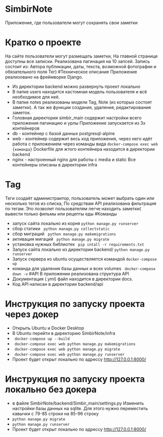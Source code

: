 # SimbirNote
Приложение, где пользователи могут сохранять свои заметки
# Кратко о проекте
На сайте пользователи могут размещать заметки, 
На главной странице доступны все записки.
Реализована пагинация на 10 запсей. 
Запись состоит из: Автора публикации, даты, текста, возможной фотографии
и обязательного поля Тег)
#Техническое описание
Приложение реализовано на фреймворке Django.
+ Из директории backend можно развернуть проект локально
+ В папке users находится кастомная модель пользователя и всё необходимое для неё.
+ В папке notes реализованы модели Tag, Note (из которых состоят заметки). 
А так же функции создания, удаления, редактирования заметок.
+ Головная директория simbir_main содержит настройки всего приложения пагинацию и урлы
Приложение запускается из 3х контейнеров
+ db - контейнер с базой данных postgresql-alpine
+ web - контейнер содержит весь код приложения, через него идёт работа с приложением
через команды вида ``` docker-compose exec web {команда} ```
Dockerfile для жтого контейнера назодится в директории backend
+ nginx - настроенный nginx для работы с media и static
Все контейнеры описаны в директории infra
# Tag
Теги создаёт администраитор, 
пользователь может выбрать один или несколько тегов из списка, 
По средствам API реализована фильтрация по тегам. 
Это позволит пользователям легче находить заметки(
вывести только фильмы или рецепты еды
#Команды
+ запуск сайта локально из корня
``` python manage.py runserver ```
+ сбор статики
``` python manage.py collectstatic```
+ сбор миграций
``` python manage.py makemigrations```
+ активация мигаций
``` python manage.py migrate```
+ установка нужных библиотек
``` pip intall -r requirements.txt```
+ Запуск сайта локально из директории backend/
``` python manage.py runserver ```
+ Запуск сервера из ubuntu осуществляется командой
``` docker-compose up ```
+ команда для удаления базы данных и всех volumes
``` docker-compose down -v```
#API
В приложении реализована структура API
+ Документация (.yml) файл находится в директории docs.
+ Код API написан в директории backend/api 
# Инструкция по запуску проекта через докер
+ Открыть Ubuntu и Docker Desktop 
+ В Ubuntu перейти в директорию SimbirNote/infra
+ ``` docker-compose up --build```
+ ``` docker-compose exec web python manage.py makemigrations```
+ ``` docker-compose exec web python manage.py migrate```
+ ``` docker-compose exec web python manage.py runserver```
+ Проект будет открыт локально по адрессу http://127.0.0.1:8000/
# Инструкция по запуску проекта локально без докера
+ в файле SimbirNote/backend/Simbir_main/settings.py
 Изменить настройки базы данных на sqlite. 
 Для этого нужно переместить кавычки с 79-85 строки на 85-96 строку
+ ```python manage.py migrate```
+ ```python manage.py runserver```
+ Проект будет открыт локально по адрессу http://127.0.0.1:8000/
